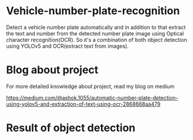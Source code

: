 # Vehicle-number-plate-recognition
Detect a vehicle number plate automatically and in addition to that extract the text and number from the detected number plate image using Optical character recognition(OCR). So it's a combination of both object detection using YOLOv5 and OCR(extract text from images).

# Blog about project
For more detailed knowledge about project, read my blog on medium

https://medium.com/@ashok.1055/automatic-number-plate-detection-using-yolov5-and-extraction-of-text-using-ocr-2868668aa479

# Result of object detection



